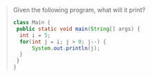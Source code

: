 > Given the following program, what will it print? 
>
> ```java
> class Main {
>  public static void main(String[] args) {
>   int i = 5;
>   for(int j = i; j > 0; j--) {
>       System.out.println(j); 
>   }
>  }
> }
> ``` 